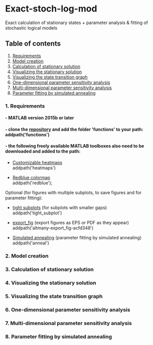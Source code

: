 # Exact-stoch-log-mod

Exact calculation of stationary states + parameter analysis & fitting of stochastic logical models

## Table of contents

1. [Requirements](#1-requirements)
1. [Model creation](#2-model-creation)
1. [Calculation of stationary solution](#3-calculation-of-stationary-solution)
1. [Visualizing the stationary solution](#4-Visualizing-the-stationary-solution)
1. [Visualizing the state transition graph](#5-Visualizing-the-state-transition-graph)
1. [One-dimensional parameter sensitivity analysis](#6-One-dimensional-parameter-sensitivity-analysis)
1. [Multi-dimensional parameter sensitivity analysis](#7-Multi-dimensional-parameter-sensitivity-analysis)
1. [Parameter fitting by simulated annealing](#8-Parameter-fitting-by-simulated-annealing)

### 1. Requirements

#### - MATLAB version 2015b or later

#### - clone the [repository](https://github.com/mbkoltai/exact-stoch-log-mod) and add the folder 'functions' to your path: addpath('functions')

#### - the following freely available MATLAB toolboxes also need to be downloaded and added to the path:

- [Customizable heatmaps](https://mathworks.com/matlabcentral/fileexchange/24253-customizable-heat-maps)  
addpath('heatmaps')

- [Redblue colormap](https://mathworks.com/matlabcentral/fileexchange/25536-red-blue-colormap)  
addpath('redblue');

Optional (for figures with multiple subplots, to save figures and for parameter fitting):  
- [tight subplots](https://mathworks.com/matlabcentral/fileexchange/27991-tight_subplot-nh-nw-gap-marg_h-marg_w) (for subplots with smaller gaps)  
addpath('tight_subplot') 

- [export_fig](https://mathworks.com/matlabcentral/fileexchange/23629-export_fig) (export figures as EPS or PDF as they appear)  
addpath('altmany-export_fig-acfd348') 

- [Simulated annealing](https://mathworks.com/matlabcentral/fileexchange/10548-general-simulated-annealing-algorithm) (parameter fitting by simulated annealing)  
addpath('anneal') 


### 2. Model creation

### 3. Calculation of stationary solution

### 4. Visualizing the stationary solution

### 5. Visualizing the state transition graph

### 6. One-dimensional parameter sensitivity analysis

### 7. Multi-dimensional parameter sensitivity analysis

### 8. Parameter fitting by simulated annealing
